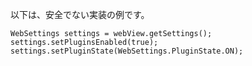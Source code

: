 
以下は、安全でない実装の例です。

    WebSettings settings = webView.getSettings();
    settings.setPluginsEnabled(true);
    settings.setPluginState(WebSettings.PluginState.ON);


